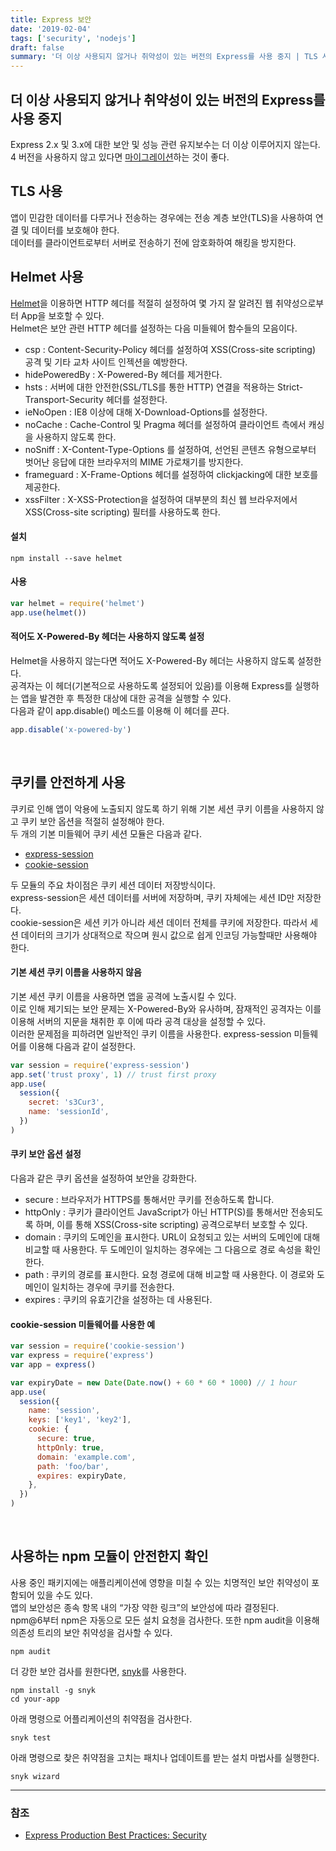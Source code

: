 ```yaml
---
title: Express 보안
date: '2019-02-04'
tags: ['security', 'nodejs']
draft: false
summary: '더 이상 사용되지 않거나 취약성이 있는 버전의 Express를 사용 중지 | TLS 사용 | Helmet 사용'
---
```


## 더 이상 사용되지 않거나 취약성이 있는 버전의 Express를 사용 중지

Express 2.x 및 3.x에 대한 보안 및 성능 관련 유지보수는 더 이상 이루어지지 않는다.<br />
4 버전을 사용하지 않고 있다면 [마이그레이션](https://expressjs.com/ko/guide/migrating-4.html)하는 것이 좋다.<br />

## TLS 사용

앱이 민감한 데이터를 다루거나 전송하는 경우에는 전송 계층 보안(TLS)을 사용하여 연결 및 데이터를 보호해야 한다.<br />
데이터를 클라이언트로부터 서버로 전송하기 전에 암호화하여 해킹을 방지한다.<br />

## Helmet 사용

[Helmet](https://www.npmjs.com/package/helmet)을 이용하면 HTTP 헤더를 적절히 설정하여 몇 가지 잘 알려진 웹 취약성으로부터 App을 보호할 수 있다.<br />
Helmet은 보안 관련 HTTP 헤더를 설정하는 다음 미들웨어 함수들의 모음이다.

- csp : Content-Security-Policy 헤더를 설정하여 XSS(Cross-site scripting) 공격 및 기타 교차 사이트 인젝션을 예방한다.
- hidePoweredBy : X-Powered-By 헤더를 제거한다.
- hsts : 서버에 대한 안전한(SSL/TLS를 통한 HTTP) 연결을 적용하는 Strict-Transport-Security 헤더를 설정한다.
- ieNoOpen : IE8 이상에 대해 X-Download-Options를 설정한다.
- noCache : Cache-Control 및 Pragma 헤더를 설정하여 클라이언트 측에서 캐싱을 사용하지 않도록 한다.
- noSniff : X-Content-Type-Options 를 설정하여, 선언된 콘텐츠 유형으로부터 벗어난 응답에 대한 브라우저의 MIME 가로채기를 방지한다.
- frameguard : X-Frame-Options 헤더를 설정하여 clickjacking에 대한 보호를 제공한다.
- xssFilter : X-XSS-Protection을 설정하여 대부분의 최신 웹 브라우저에서 XSS(Cross-site scripting) 필터를 사용하도록 한다.

#### 설치

```
npm install --save helmet
```

#### 사용

```js
var helmet = require('helmet')
app.use(helmet())
```

#### 적어도 X-Powered-By 헤더는 사용하지 않도록 설정

Helmet을 사용하지 않는다면 적어도 X-Powered-By 헤더는 사용하지 않도록 설정한다.<br />
공격자는 이 헤더(기본적으로 사용하도록 설정되어 있음)를 이용해 Express를 실행하는 앱을 발견한 후 특정한 대상에 대한 공격을 실행할 수 있다.<br />
다음과 같이 app.disable() 메소드를 이용해 이 헤더를 끈다.

```js
app.disable('x-powered-by')
```

<br />

## 쿠키를 안전하게 사용

쿠키로 인해 앱이 악용에 노출되지 않도록 하기 위해 기본 세션 쿠키 이름을 사용하지 않고 쿠키 보안 옵션을 적절히 설정해야 한다.<br />
두 개의 기본 미들웨어 쿠키 세션 모듈은 다음과 같다.<br />

- [express-session](https://www.npmjs.com/package/express-session)
- [cookie-session](https://www.npmjs.com/package/cookie-session)

두 모듈의 주요 차이점은 쿠키 세션 데이터 저장방식이다.<br />
express-session은 세션 데이터를 서버에 저장하며, 쿠키 자체에는 세션 ID만 저장한다.<br />
cookie-session은 세션 키가 아니라 세션 데이터 전체를 쿠키에 저장한다. 따라서 세션 데이터의 크기가 상대적으로 작으며 원시 값으로 쉽게 인코딩 가능할때만 사용해야 한다.<br />

#### 기본 세션 쿠키 이름을 사용하지 않음

기본 세션 쿠키 이름을 사용하면 앱을 공격에 노출시킬 수 있다.<br />
이로 인해 제기되는 보안 문제는 X-Powered-By와 유사하며, 잠재적인 공격자는 이를 이용해 서버의 지문을 채취한 후 이에 따라 공격 대상을 설정할 수 있다.<br />
이러한 문제점을 피하려면 일반적인 쿠키 이름을 사용한다. express-session 미들웨어를 이용해 다음과 같이 설정한다.

```js
var session = require('express-session')
app.set('trust proxy', 1) // trust first proxy
app.use(
  session({
    secret: 's3Cur3',
    name: 'sessionId',
  })
)
```

#### 쿠키 보안 옵션 설정

다음과 같은 쿠키 옵션을 설정하여 보안을 강화한다.

- secure : 브라우저가 HTTPS를 통해서만 쿠키를 전송하도록 합니다.
- httpOnly : 쿠키가 클라이언트 JavaScript가 아닌 HTTP(S)를 통해서만 전송되도록 하며, 이를 통해 XSS(Cross-site scripting) 공격으로부터 보호할 수 있다.
- domain : 쿠키의 도메인을 표시한다. URL이 요청되고 있는 서버의 도메인에 대해 비교할 때 사용한다. 두 도메인이 일치하는 경우에는 그 다음으로 경로 속성을 확인한다.
- path : 쿠키의 경로를 표시한다. 요청 경로에 대해 비교할 때 사용한다. 이 경로와 도메인이 일치하는 경우에 쿠키를 전송한다.
- expires : 쿠키의 유효기간을 설정하는 데 사용된다.

#### cookie-session 미들웨어를 사용한 예

```js
var session = require('cookie-session')
var express = require('express')
var app = express()

var expiryDate = new Date(Date.now() + 60 * 60 * 1000) // 1 hour
app.use(
  session({
    name: 'session',
    keys: ['key1', 'key2'],
    cookie: {
      secure: true,
      httpOnly: true,
      domain: 'example.com',
      path: 'foo/bar',
      expires: expiryDate,
    },
  })
)
```

<br />

## 사용하는 npm 모듈이 안전한지 확인

사용 중인 패키지에는 애플리케이션에 영향을 미칠 수 있는 치명적인 보안 취약성이 포함되어 있을 수도 있다.<br />
앱의 보안성은 종속 항목 내의 “가장 약한 링크”의 보안성에 따라 결정된다.<br />
npm@6부터 npm은 자동으로 모든 설치 요청을 검사한다. 또한 npm audit을 이용해 의존성 트리의 보안 취약성을 검사할 수 있다.

```
npm audit
```

더 강한 보안 검사를 원한다면, [snyk](https://snyk.io/)를 사용한다.

```
npm install -g snyk
cd your-app
```

아래 명령으로 어플리케이션의 취약점을 검사한다.

```
snyk test
```

아래 명령으로 찾은 취약점을 고치는 패치나 업데이트를 받는 설치 마법사를 실행한다.

```
snyk wizard
```

---

### 참조

- [Express Production Best Practices: Security](https://expressjs.com/en/advanced/best-practice-security.html)
